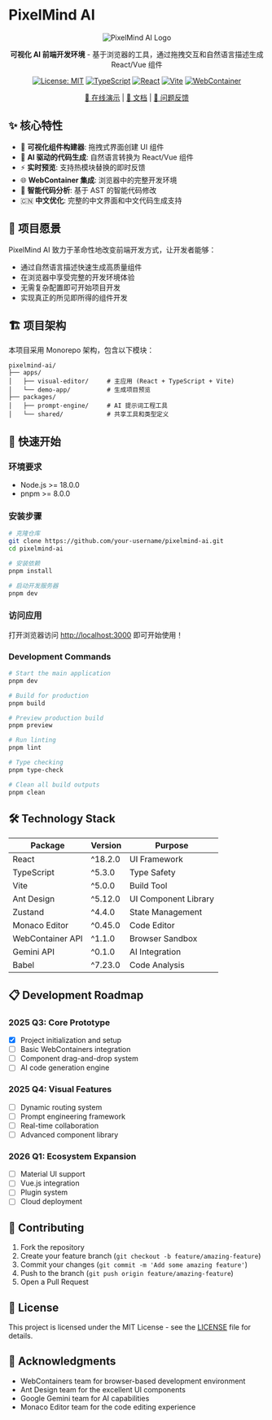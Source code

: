 # PixelMind AI

<div align="center">

![PixelMind AI Logo](https://img.shields.io/badge/PixelMind-AI-blue?style=for-the-badge&logo=react)

**可视化 AI 前端开发环境** - 基于浏览器的工具，通过拖拽交互和自然语言描述生成 React/Vue 组件

[![License: MIT](https://img.shields.io/badge/License-MIT-yellow.svg)](https://opensource.org/licenses/MIT)
[![TypeScript](https://img.shields.io/badge/TypeScript-007ACC?style=flat&logo=typescript&logoColor=white)](https://www.typescriptlang.org/)
[![React](https://img.shields.io/badge/React-20232A?style=flat&logo=react&logoColor=61DAFB)](https://reactjs.org/)
[![Vite](https://img.shields.io/badge/Vite-646CFF?style=flat&logo=vite&logoColor=white)](https://vitejs.dev/)
[![WebContainer](https://img.shields.io/badge/WebContainer-FF6B6B?style=flat&logo=docker&logoColor=white)](https://webcontainers.io/)

[🚀 在线演示](https://your-demo-url.com) | [📖 文档](https://your-docs-url.com) | [🐛 问题反馈](https://github.com/your-username/pixelmind-ai/issues)

</div>

## ✨ 核心特性

- 🎨 **可视化组件构建器**: 拖拽式界面创建 UI 组件
- 🤖 **AI 驱动的代码生成**: 自然语言转换为 React/Vue 组件
- ⚡ **实时预览**: 支持热模块替换的即时反馈
- 🌐 **WebContainer 集成**: 浏览器中的完整开发环境
- 🧠 **智能代码分析**: 基于 AST 的智能代码修改
- 🇨🇳 **中文优化**: 完整的中文界面和中文代码生成支持

## 🎯 项目愿景

PixelMind AI 致力于革命性地改变前端开发方式，让开发者能够：

- 通过自然语言描述快速生成高质量组件
- 在浏览器中享受完整的开发环境体验
- 无需复杂配置即可开始项目开发
- 实现真正的所见即所得的组件开发

## 🏗️ 项目架构

本项目采用 Monorepo 架构，包含以下模块：

```
pixelmind-ai/
├── apps/
│   ├── visual-editor/     # 主应用 (React + TypeScript + Vite)
│   └── demo-app/          # 生成项目预览
├── packages/
│   ├── prompt-engine/     # AI 提示词工程工具
│   └── shared/            # 共享工具和类型定义
```

## 🚀 快速开始

### 环境要求

- Node.js >= 18.0.0
- pnpm >= 8.0.0

### 安装步骤

```bash
# 克隆仓库
git clone https://github.com/your-username/pixelmind-ai.git
cd pixelmind-ai

# 安装依赖
pnpm install

# 启动开发服务器
pnpm dev
```

### 访问应用

打开浏览器访问 [http://localhost:3000](http://localhost:3000) 即可开始使用！

### Development Commands

```bash
# Start the main application
pnpm dev

# Build for production
pnpm build

# Preview production build
pnpm preview

# Run linting
pnpm lint

# Type checking
pnpm type-check

# Clean all build outputs
pnpm clean
```

## 🛠️ Technology Stack

| Package          | Version | Purpose              |
| ---------------- | ------- | -------------------- |
| React            | ^18.2.0 | UI Framework         |
| TypeScript       | ^5.3.0  | Type Safety          |
| Vite             | ^5.0.0  | Build Tool           |
| Ant Design       | ^5.12.0 | UI Component Library |
| Zustand          | ^4.4.0  | State Management     |
| Monaco Editor    | ^0.45.0 | Code Editor          |
| WebContainer API | ^1.1.0  | Browser Sandbox      |
| Gemini API       | ^0.1.0  | AI Integration       |
| Babel            | ^7.23.0 | Code Analysis        |

## 📋 Development Roadmap

### 2025 Q3: Core Prototype

- [x] Project initialization and setup
- [ ] Basic WebContainers integration
- [ ] Component drag-and-drop system
- [ ] AI code generation engine

### 2025 Q4: Visual Features

- [ ] Dynamic routing system
- [ ] Prompt engineering framework
- [ ] Real-time collaboration
- [ ] Advanced component library

### 2026 Q1: Ecosystem Expansion

- [ ] Material UI support
- [ ] Vue.js integration
- [ ] Plugin system
- [ ] Cloud deployment

## 🤝 Contributing

1. Fork the repository
2. Create your feature branch (`git checkout -b feature/amazing-feature`)
3. Commit your changes (`git commit -m 'Add some amazing feature'`)
4. Push to the branch (`git push origin feature/amazing-feature`)
5. Open a Pull Request

## 📄 License

This project is licensed under the MIT License - see the [LICENSE](LICENSE) file for details.

## 🙏 Acknowledgments

- WebContainers team for browser-based development environment
- Ant Design team for the excellent UI components
- Google Gemini team for AI capabilities
- Monaco Editor team for the code editing experience
